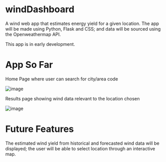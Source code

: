 # windDashboard
A wind web app that estimates energy yield for a given location.  The app will be made using Python, Flask and CSS; and data will be sourced using the Openweathermap API.  

This app is in early development.

# App So Far
Home Page where user can search for city/area code

![image](https://user-images.githubusercontent.com/76686112/118772183-5b77d400-b87b-11eb-9fa0-9fb4eb48ac2c.png)

Results page showing wind data relevant to the location chosen

![image](https://user-images.githubusercontent.com/76686112/118772236-6a5e8680-b87b-11eb-86fc-a2791d62c1e5.png)

# Future Features
The estimated wind yield from historical and forecasted wind data will be displayed; the user will be able to select location through an interactive map.
